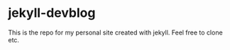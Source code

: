 # jekyll-devblog

This is the repo for my personal site created with jekyll. Feel free to clone etc.